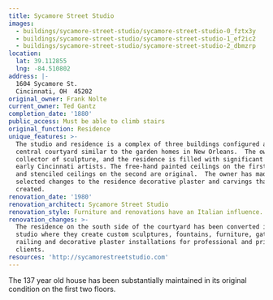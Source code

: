 ```yaml
---
title: Sycamore Street Studio
images:
  - buildings/sycamore-street-studio/sycamore-street-studio-0_fztx3y
  - buildings/sycamore-street-studio/sycamore-street-studio-1_ef2ic2
  - buildings/sycamore-street-studio/sycamore-street-studio-2_dbmzrp
location:
  lat: 39.112855
  lng: -84.510802
address: |-
  1604 Sycamore St.
  Cincinnati, OH  45202
original_owner: Frank Nolte
current_owner: Ted Gantz
completion_date: '1880'
public_access: Must be able to climb stairs
original_function: Residence
unique_features: >-
  The studio and residence is a complex of three buildings configured around a
  central courtyard similar to the garden homes in New Orleans.  The owner is a
  collector of sculpture, and the residence is filled with significant works by
  early Cincinnati artists. The free-hand painted ceilings on the first floor
  and stenciled ceilings on the second are original.  The owner has made
  selected changes to the residence decorative plaster and carvings that he has
  created.
renovation_date: '1980'
renovation_architect: Sycamore Street Studio
renovation_style: Furniture and renovations have an Italian influence.
renovation_changes: >-
  The residence on the south side of the courtyard has been converted into a
  studio where they create custom sculptures, fountains, furniture, gates,
  railing and decorative plaster installations for professional and private
  clients.
resources: 'http://sycamorestreetstudio.com'
---
```


The 137 year old house has been substantially maintained in its original condition on the first two floors.
